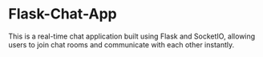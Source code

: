 # Flask-Chat-App
This is a real-time chat application built using Flask and SocketIO, allowing users to join chat rooms and communicate with each other instantly.
